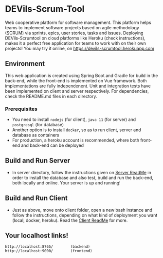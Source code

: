 # DEVils-Scrum-Tool
Web cooperative platform for software management. This platform helps teams to implement software projects based on
agile methodology (SCRUM) via sprints, epics, user stories, tasks and issues. Deploying DEVils-Scrumtool on cloud platforms like Heroku (check instructions), makes it a perfect free application for teams to work with on their own projects! You may try it online, on https://devils-scrumtool.herokuapp.com

## Environment
This web application is created using Spring Boot and Gradle for build in the back-end, while the front-end is implemented on Vue framework. Both implementations are fully independenent. Unit and integration tests have been implemented on client and server respectively. For dependencies, check the README.md files in each directory.

### Prerequisites
- You need to install `nodejs` (for client), `java 11` (for server) and `postgresql` (for database)
- Another option is to install `docker`, so as to run client, server and database as containers
- For production, a heroku account is recommended, where both front-end and back-end can be deployed

## Build and Run Server
- In server directory, follow the instructions given on [Server ReadMe](./server/README.md) in order to install
the database and also test, build and run the back-end, both locally and online. Your server is up and running!

## Build and Run Client
- Just as above, move onto client folder, open a new bash instance and follow the instructions, depending on what kind of deployment you want (local, docker, heroku). Read the [Client ReadMe](./client/README.md) for more.


## Your localhost links!
	http://localhost:8765/        (backend)
	http://localhost:9000/        (frontend)
